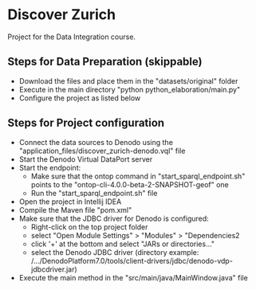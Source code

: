 # Discover Zurich
Project for the Data Integration course.


## Steps for Data Preparation (skippable)
- Download the files and place them in the "datasets/original" folder
- Execute in the main directory "python python_elaboration/main.py"
- Configure the project as listed below

## Steps for Project configuration
- Connect the data sources to Denodo using the "application_files/discover_zurich-denodo.vql" file
- Start the Denodo Virtual DataPort server
- Start the endpoint:
    - Make sure that the ontop command in "start_sparql_endpoint.sh" points to the "ontop-cli-4.0.0-beta-2-SNAPSHOT-geof" one
    - Run the "start_sparql_endpoint.sh" file
- Open the project in Intellij IDEA
- Compile the Maven file "pom.xml"
- Make sure that the JDBC driver for Denodo is configured:
    - Right-click on the top project folder
    - select "Open Module Settings" > "Modules" > "Dependencies2
    - click '+' at the bottom and select "JARs or directories..."
    - select the Denodo JDBC driver (directory example: /.../DenodoPlatform7.0/tools/client-drivers/jdbc/denodo-vdp-jdbcdriver.jar)
- Execute the main method in the "src/main/java/MainWindow.java" file
